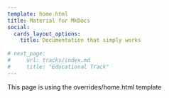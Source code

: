 ```yaml
---
template: home.html
title: Material for MkDocs
social:
  cards_layout_options:
    title: Documentation that simply works
    
# next_page:
#     url: tracks/index.md
#     title: "Educational Track"
---
```


This page is using the overrides/home.html template
